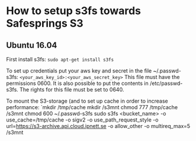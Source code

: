 # How to setup s3fs towards Safesprings S3

## Ubuntu 16.04

First install s3fs:
`sudo apt-get install s3fs`
 
To set up credentials put your aws key and secret in the file ~/.passwd-s3fs:
`<your_aws_key_id>:<your_aws_secret_key>`
This file must have the permissions 0600. It is also possible to put the contents in /etc/passwd-s3fs. The rights for this file must be set to 0640.

To mount the S3-storage (and to set up cache in order to increase performance:
`mkdir /tmp/cache
mkdir /s3mnt
chmod 777 /tmp/cache /s3mnt
chmod 600 ~/.passwd-s3fs
sudo s3fs <bucket_name> -o use_cache=/tmp/cache -o sigv2 -o use_path_request_style -o url=https://s3-archive.api.cloud.ipnett.se -o allow_other -o multireq_max=5  /s3mnt
